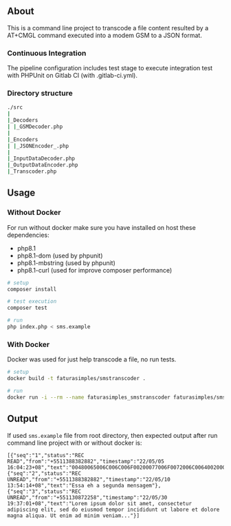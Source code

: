 ## About

This is a command line project to transcode a file content resulted by a AT+CMGL command executed into a modem GSM to a JSON format.

### Continuous Integration

The pipeline configuration includes test stage to execute integration test with PHPUnit on Gitlab CI (with .gitlab-ci.yml).

### Directory structure

```bash
./src
|
|_Decoders
| |_GSMDecoder.php
|
|_Encoders
| |_JSONEncoder_.php
|
|_InputDataDecoder.php
|_OutputDataEncoder.php
|_Transcoder.php
```

## Usage

### Without Docker

For run without docker make sure you have installed on host these dependencies:

- php8.1
- php8.1-dom (used by phpunit)
- php8.1-mbstring (used by phpunit)
- php8.1-curl (used for improve composer performance)

```bash
# setup
composer install

# test execution
composer test

# run
php index.php < sms.example
```

### With Docker

Docker was used for just help transcode a file, no run tests.

```bash
# setup
docker build -t faturasimples/smstranscoder .

# run
docker run -i --rm --name faturasimples_smstranscoder faturasimples/smstranscoder < sms.example
```

## Output

If used `sms.example` file from root directory, then expected output after run command line project with or without docker is:

```
[{"seq":"1","status":"REC READ","from":"+5511388382882","timestamp":"22/05/05 16:04:23+08","text":"00480065006C006C006F00200077006F0072006C0064002000C1"},{"seq":"2","status":"REC UNREAD","from":"+5511388382882","timestamp":"22/05/10 13:54:14+08","text":"Essa eh a segunda mensagem"},{"seq":"3","status":"REC UNREAD","from":"+551130872258","timestamp":"22/05/30 19:37:01+08","text":"Lorem ipsum dolor sit amet, consectetur adipiscing elit, sed do eiusmod tempor incididunt ut labore et dolore magna aliqua. Ut enim ad minim veniam..."}]
```
